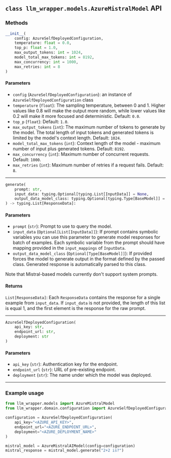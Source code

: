 ## `class llm_wrapper.models.AzureMistralModel` API
### Methods
```python
__init__(
    config: AzureSelfDeployedConfiguration,
    temperature: float = 0.0,
    top_p: float = 1.0,
    max_output_tokens: int = 1024,
    model_total_max_tokens: int = 8192,
    max_concurrency: int = 1000,
    max_retries: int = 8
)
```
#### Parameters
- `config` (`AzureSelfDeployedConfiguration`): an instance of `AzureSelfDeployedConfiguration` class
- `temperature` (`float`): The sampling temperature, between 0 and 1. Higher values like 0.8 will make the output more
   random, while lower values like 0.2 will make it more focused and deterministic. Default: `0.0`.
- `top_p` (`float`): Default: `1.0`.
- `max_output_tokens` (`int`): The maximum number of tokens to generate by the model. The total length of input tokens 
   and generated tokens is limited by the model's context length. Default: `1024`.
- `model_total_max_tokens` (`int`): Context length of the model - maximum number of input plus generated tokens.
   Default: `8192`.
- `max_concurrency` (`int`): Maximum number of concurrent requests. Default: `1000`.
- `max_retries` (`int`): Maximum number of retries if a request fails. Default: `8`.

---

```python
generate(
    prompt: str,
    input_data: typing.Optional[typing.List[InputData]] = None,
    output_data_model_class: typing.Optional[typing.Type[BaseModel]] = None
) -> typing.List[ResponseData]:
```
#### Parameters
- `prompt` (`str`): Prompt to use to query the model.
- `input_data` (`Optional[List[InputData]]`): If prompt contains symbolic variables you can use this parameter to
   generate model responses for batch of examples. Each symbolic variable from the prompt should have mapping provided
   in the `input_mappings` of `InputData`.
- `output_data_model_class` (`Optional[Type[BaseModel]]`): If provided forces the model to generate output in the
  format defined by the passed class. Generated response is automatically parsed to this class.

Note that Mistral-based models currently don't support system prompts.

#### Returns
`List[ResponseData]`: Each `ResponseData` contains the response for a single example from `input_data`. If `input_data`
is not provided, the length of this list is equal 1, and the first element is the response for the raw prompt. 

---

```python
AzureSelfDeployedConfiguration(
    api_key: str,
    endpoint_url: str,
    deployment: str
)
```
#### Parameters
- `api_key` (`str`): Authentication key for the endpoint.
- `endpoint_url` (`str`): URL of pre-existing endpoint.
- `deployment` (`str`): The name under which the model was deployed.

---

### Example usage
```python
from llm_wrapper.models import AzureMistralModel 
from llm_wrapper.domain.configuration import AzureSelfDeployedConfiguration

configuration = AzureSelfDeployedConfiguration(
    api_key="<AZURE_API_KEY>",
    endpoint_url="<AZURE_ENDPOINT_URL>",
    deployment="<AZURE_DEPLOYMENT_NAME>"
)

mistral_model = AzureMistralAIModel(config=configuration)
mistral_response = mistral_model.generate("2+2 is?")
```
